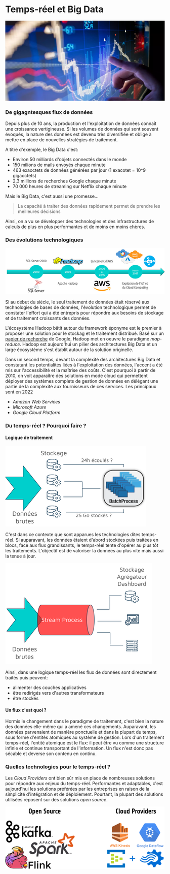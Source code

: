 # Temps-réel et Big Data

![Presentation Image](docs/assets/image/front_image.png)

### De gigagntesques flux de données 

Depuis plus de 10 ans, la production et l'exploitation de données connaît une croissance vertigineuse. Si les volumes de données qui sont souvent évoqués, la nature des données est devenu très diversifiée et oblige à mettre en place de nouvelles stratégies de traitement.

A titre d'exemple, le Big Data c'est:
- Environ 50 milliards d'objets connectés dans le monde
- 150 milions de mails envoyés chaque minute
- 463 exaoctets de données générées par jour (1 exacotet = 10^9 gigaoctets)
- 2,3 millions de recherches Google chaque minute
- 70 000 heures de streaming sur Netflix chaque minute

Mais le Big Data, c'est aussi une promesse...

> La capacité à traiter des données rapidement permet de prendre les meilleures décisions

Ainsi, on a vu se développer des technologies et des infrastructures de calculs de plus en plus performantes et de moins en moins chères.


### Des évolutions technologiques

![Techno Timeline](docs/assets/image/timeline_techno.png)

Si au début du siècle, le seul traitement de données était réservé aux technologies de bases de données, l'évolution technologique permet de constater l'effort qui a été entrepris pour répondre aux besoins de stockage et de traitement croissants des données.

L'écosystème Hadoop bâtit autour du framework éponyme est le premier à proposer une solution pour le stockag et le traitement distribué. Basé sur un [papier de recherche](https://static.googleusercontent.com/media/research.google.com/fr//archive/mapreduce-osdi04.pdf) de Google, Hadoop met en oeuvre le paradigme *map-reduce*. Hadoop est aujourd'hui un pilier des architectures Big Data et un large écosystème s'est établit autour de la solution originelle. 

Dans un second temps, devant la complexité des architectures Big Data et constatant les potentialités liées à l'exploitation des données, l'accent a été mis sur l'accessibilité et la maîtrise des coûts. C'est pourquoi à partir de 2010, on voit apparaître des solutions en mode cloud qui permettent déployer des systèmes complets de gestion de données en délégant une partie de la complexité aux fournisseurs de ces services. Les principaux sont en 2022 
- *Amazon Web Services*
- *Microsoft Azure*
- *Google Cloud Platform*

### Du temps-réel ? Pourquoi faire ?

#### Logique de traitement

![Batch Processing Example](docs/assets/image/batch_processing.png)

C'est dans ce contexte que sont apparues les technologies dites temps-réel. Si auparavant, les données étaient d'abord stockées puis traitées en blocs, face aux flux grandissants, le temps-réel tente d'opérer au plus tôt les traitements. L'objectif est de valoriser la données au plus vite mais aussi la tenue à jour. 

![Stream Processing Example](docs/assets/image/stream_processing.png)

Ainsi, dans une logique temps-réel les flux de données sont directement traités puis peuvent:
- alimenter des couches applicatives
- être redirigés vers d'autres transformateurs
- être stockés

#### Un flux c'est quoi ?

Hormis le changement dans le paradigme de traitement, c'est bien la nature des données elle-même qui a amené ces changements. Auparavant, les données parvenaient de manière ponctuelle et dans la plupart du temps, sous forme d'entités atomiques au système de gestion. Lors d'un traitement temps-réel, l'entité atomique est le flux: il peut être vu comme une structure infinie et continue transportant de l'information. Un flux n'est donc pas sécable et deverse son contenu en continu. 

### Quelles technologies pour le temps-réel ? 

Les *Cloud Providers* ont bien sûr mis en place de nombreuses solutions pour répondre aux enjeux du temps-réel. Performantes et adaptables, c'est aujourd'hui les solutions préférées par les entreprises en raison de la simplicité d'intégration et de déploiement. Pourtant, la plupart des solutions utilisées reposent sur des solutions *open source*. 

![Stream Processing Technologies](docs/assets/image/technos_stream.png)
